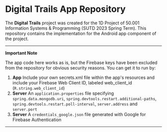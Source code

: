 # Digital Trails App Repository

The **Digital Trails** project was created for the 1D Project of 50.001 Information Systems & Programming (SUTD 2023 Spring Term). This repository contains the implementation for the Android app component of the project.

***
**Important Note**

The app code here works as is, but the Firebase keys have been excluded from the repository for obvious security reasons. You can get it to run by:

1. **App** Include your own secrets.xml file within the app's resources and include your Firebase Web Client ID, labeled web_client_id (`R.string.web_client_id`)
2. **Server** An `application.properties` file specifying `spring.data.mongodb.uri`, `spring.devtools.restart.additional-paths`, `spring.devtools.restart.poll-interval`, `server.address` and `server.port`
3. **Server** A `credentials_google.json` file generated with Google for Firebase Authentication
***
